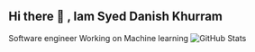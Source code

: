 ## Hi there 👋 , Iam Syed Danish Khurram 
    
Software engineer 
Working on Machine learning 
![GitHub Stats](https://github-readme-stats.vercel.app/api?username=your-username&show_icons=true&theme=radical)
